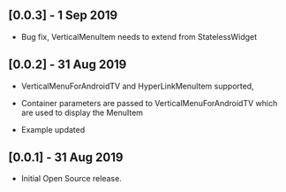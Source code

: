 ## [0.0.3] - 1 Sep 2019

* Bug fix, VerticalMenuItem needs to extend from StatelessWidget

## [0.0.2] - 31 Aug 2019

* VerticalMenuForAndroidTV and HyperLinkMenuItem supported,

* Container parameters are passed to VerticalMenuForAndroidTV which are used to display
the MenuItem

* Example updated

## [0.0.1] - 31 Aug 2019

* Initial Open Source release.